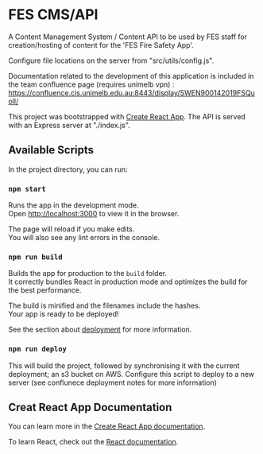 # FES CMS/API

A Content Management System / Content API to be used by FES staff for creation/hosting of content for the 'FES Fire Safety App'.

Configure file locations on the server from "src/utils/config.js".

Documentation related to the development of this application is included in the team confluence page (requires unimelb vpn) : https://confluence.cis.unimelb.edu.au:8443/display/SWEN900142019FSQuoll/

This project was bootstrapped with [Create React App](https://github.com/facebook/create-react-app). The API is served with an Express server at "./index.js".

## Available Scripts

In the project directory, you can run:

### `npm start`

Runs the app in the development mode.<br>
Open [http://localhost:3000](http://localhost:3000) to view it in the browser.

The page will reload if you make edits.<br>
You will also see any lint errors in the console.

### `npm run build`

Builds the app for production to the `build` folder.<br>
It correctly bundles React in production mode and optimizes the build for the best performance.

The build is minified and the filenames include the hashes.<br>
Your app is ready to be deployed!

See the section about [deployment](https://facebook.github.io/create-react-app/docs/deployment) for more information.

### `npm run deploy`

This will build the project, followed by synchronising it with the current deployment; an s3 bucket on AWS. Configure this script to deploy to a new server (see conflunece deployment notes for more information)

## Creat React App Documentation

You can learn more in the [Create React App documentation](https://facebook.github.io/create-react-app/docs/getting-started).

To learn React, check out the [React documentation](https://reactjs.org/).
